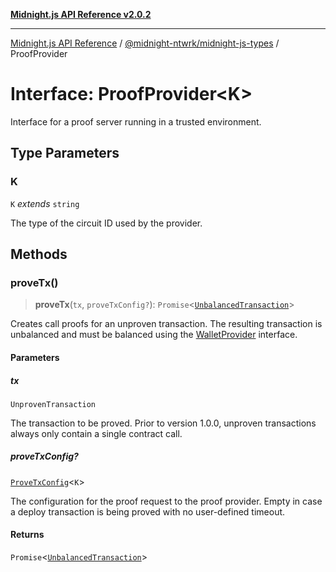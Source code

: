 [**Midnight.js API Reference v2.0.2**](../../../README.md)

***

[Midnight.js API Reference](../../../packages.md) / [@midnight-ntwrk/midnight-js-types](../README.md) / ProofProvider

# Interface: ProofProvider\<K\>

Interface for a proof server running in a trusted environment.

## Type Parameters

### K

`K` *extends* `string`

The type of the circuit ID used by the provider.

## Methods

### proveTx()

> **proveTx**(`tx`, `proveTxConfig?`): `Promise`\<[`UnbalancedTransaction`](../type-aliases/UnbalancedTransaction.md)\>

Creates call proofs for an unproven transaction. The resulting transaction is unbalanced and
must be balanced using the [WalletProvider](WalletProvider.md) interface.

#### Parameters

##### tx

`UnprovenTransaction`

The transaction to be proved. Prior to version 1.0.0, unproven transactions always only
          contain a single contract call.

##### proveTxConfig?

[`ProveTxConfig`](ProveTxConfig.md)\<`K`\>

The configuration for the proof request to the proof provider. Empty in case
                     a deploy transaction is being proved with no user-defined timeout.

#### Returns

`Promise`\<[`UnbalancedTransaction`](../type-aliases/UnbalancedTransaction.md)\>
